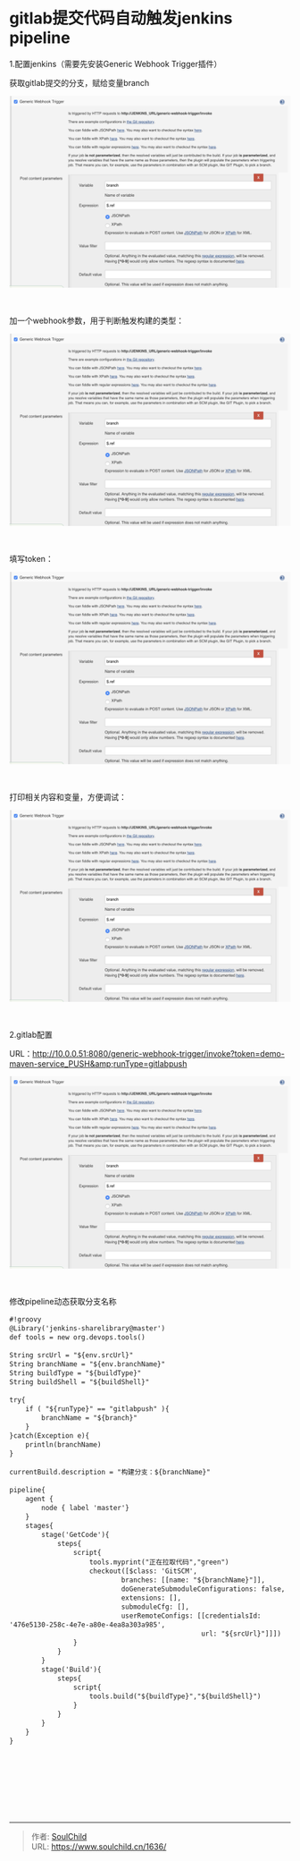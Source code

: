 # gitlab提交代码自动触发jenkins pipeline

<!--more-->
1.配置jenkins（需要先安装Generic Webhook Trigger插件）

获取gitlab提交的分支，赋给变量branch

<img src="images/47e886e74992bbb1db166215aff11199.png" />

&nbsp;

加一个webhook参数，用于判断触发构建的类型：

<img src="images/47e886e74992bbb1db166215aff11199.png" />

&nbsp;

填写token：

<img src="images/47e886e74992bbb1db166215aff11199.png" />

&nbsp;

打印相关内容和变量，方便调试：

<img src="images/47e886e74992bbb1db166215aff11199.png" />

&nbsp;

2.gitlab配置

URL：http://10.0.0.51:8080/generic-webhook-trigger/invoke?token=demo-maven-service_PUSH&amp;runType=gitlabpush

<img src="images/47e886e74992bbb1db166215aff11199.png" />

&nbsp;

修改pipeline动态获取分支名称
<pre class="pure-highlightjs"><code class="null">#!groovy
@Library('jenkins-sharelibrary@master')
def tools = new org.devops.tools()

String srcUrl = "${env.srcUrl}"
String branchName = "${env.branchName}"
String buildType = "${buildType}"
String buildShell = "${buildShell}"

try{
    if ( "${runType}" == "gitlabpush" ){
        branchName = "${branch}"
    }
}catch(Exception e){
    println(branchName)
}

currentBuild.description = "构建分支：${branchName}"

pipeline{
    agent { 
        node { label 'master'} 
    }
    stages{
        stage('GetCode'){
            steps{
                script{
                    tools.myprint("正在拉取代码","green")
                    checkout([$class: 'GitSCM', 
                            branches: [[name: "${branchName}"]], 
                            doGenerateSubmoduleConfigurations: false, 
                            extensions: [], 
                            submoduleCfg: [], 
                            userRemoteConfigs: [[credentialsId: '476e5130-258c-4e7e-a80e-4ea8a303a985', 
                                                url: "${srcUrl}"]]]) 
                }
            }
        }
        stage('Build'){
            steps{
                script{
                    tools.build("${buildType}","${buildShell}")
                }
            }
        }
    }
}</code></pre>
&nbsp;

&nbsp;

&nbsp;

&nbsp;


---

> 作者: [SoulChild](https://www.soulchild.cn)  
> URL: https://www.soulchild.cn/1636/  

